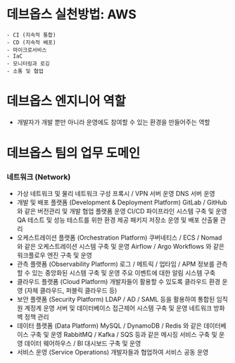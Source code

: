 # 데브옵스 실천방법: AWS
	- CI (지속적 통합)
	- CD (지속적 배포)
	- 마이크로서비스
	- IaC
	- 모니터링과 로깅
	- 소통 및 협업

# 데브옵스 엔지니어 역할
- 개발자가 개발 뿐만 아니라 운영에도 참여할 수 있는 환경을 만들어주는 역할

# 데브옵스 팀의 업무 도메인
### 네트워크 (Network) 
- 가상 네트워크 및 물리 네트워크 구성 프록시 / VPN 서버 운영 DNS 서버 운영
- 개발 및 배포 플랫폼 (Development & Deployment Platform) GitLab / GitHub와 같은 버전관리 및 개발 협업 플랫폼 운영 
CI/CD 파이프라인 시스템 구축 및 운영 QA 테스트 및 성능 테스트를 위한 환경 제공 패키지 저장소 운영 및 배포 산출물 관리
- 오케스트레이션 플랫폼 (Orchestration Platform) 쿠버네티스 / ECS / Nomad 와 같은 오케스트레이션 시스템 구축 및 운영 Airflow / Argo Workflows 와 같은 워크플로우 엔진 구축 및 운영
- 관측 플랫폼 (Observability Platform) 로그 / 메트릭 / 업타임 / APM 정보를 관측할 수 있는 중앙화된 시스템 구축 및 운영 주요 이벤트에 대한 알림 시스템 구축
- 클라우드 플랫폼 (Cloud Platform) 개발자들이 활용할 수 있도록 클라우드 환경 운영 (자체 클라우드, 퍼블릭 클라우드 등)
- 보안 플랫폼 (Security Platform) LDAP / AD / SAML 등을 활용하여 통합된 임직원 계정계 운영 서버 및 데이터베이스 접근제어 시스템 구축 및 운영 네트워크 방화벽 정책 관리
- 데이터 플랫폼 (Data Platform) MySQL / DynamoDB / Redis 와 같은 데이터베이스 구축 및 운영 RabbitMQ / Kafka / SQS 등과 같은 메시징 서비스 구축 및 운영 데이터 웨어하우스 / BI 대시보드 구축 및 운영
- 서비스 운영 (Service Operations) 개발자들과 협업하여 서비스 공동 운영
<!--stackedit_data:
eyJoaXN0b3J5IjpbLTIwMTM2ODg3NjYsNjE1ODE1MTg1XX0=
-->